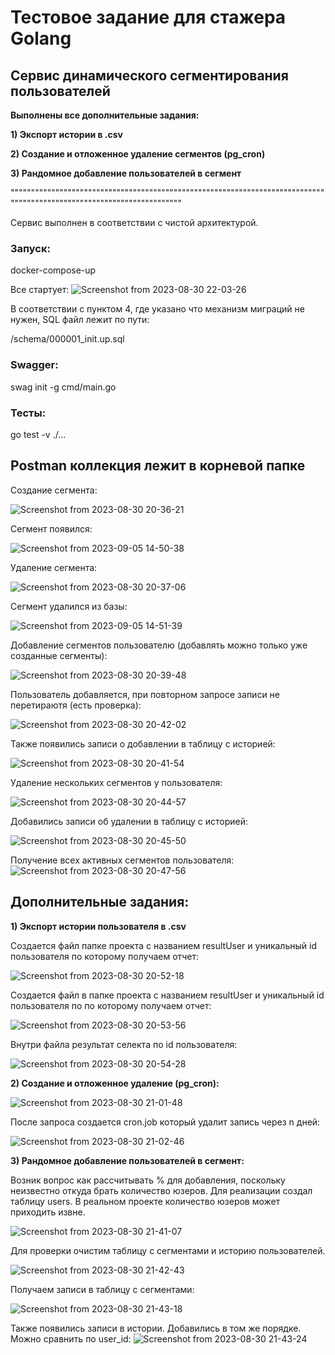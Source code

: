 # Тестовое задание для стажера Golang
## Сервис динамического сегментирования пользователей

**Выполнены все дополнительные задания:**

**1) Экспорт истории в .csv**

**2) Создание и отложенное удаление сегментов (pg_cron)**

**3) Рандомное добавление пользователей в сегмент**

"""""""""""""""""""""""""""""""""""""""""""""""""""""""""""""""""""""""""""""""""""""""""""""""""""""""""""""""""""""""

Сервис выполнен в соответствии с чистой архитектурой.

### Запуск:

docker-compose-up

Все стартует:
![Screenshot from 2023-08-30 22-03-26](https://github.com/LittleMikle/avito_tech_2023/assets/101155101/b2362a59-9082-44c7-a2a9-994d7b2b2140)


В соответствии с пунктом 4, где указано что механизм миграций не нужен, SQL файл лежит по пути:

/schema/000001_init.up.sql

### Swagger:

swag init -g cmd/main.go

### Тесты:

go test -v ./...

## Postman коллекция лежит в корневой папке

Создание сегмента:

![Screenshot from 2023-08-30 20-36-21](https://github.com/LittleMikle/avito_tech_2023/assets/101155101/4f41c79b-8cff-4a3e-ad3a-1410f5939de6)

Сегмент появился:

![Screenshot from 2023-09-05 14-50-38](https://github.com/LittleMikle/avito_tech_2023/assets/101155101/f5ff8f1f-530e-4ba6-ab2c-027baa9282ac)


Удаление сегмента:

![Screenshot from 2023-08-30 20-37-06](https://github.com/LittleMikle/avito_tech_2023/assets/101155101/3e10ae95-8824-40a7-bd7f-ce86991043cb)

Сегмент удалился из базы:

![Screenshot from 2023-09-05 14-51-39](https://github.com/LittleMikle/avito_tech_2023/assets/101155101/84fcf958-afa6-442c-8ebb-c0948fb8bb0a)


Добавление сегментов пользователю (добавлять можно только уже созданные сегменты):

![Screenshot from 2023-08-30 20-39-48](https://github.com/LittleMikle/avito_tech_2023/assets/101155101/0482363c-2f47-4f4a-8cc9-4dad83fdf58a)

Пользователь добавляется, при повторном запросе записи не перетираютя (есть проверка):

![Screenshot from 2023-08-30 20-42-02](https://github.com/LittleMikle/avito_tech_2023/assets/101155101/5417c108-ae5e-4133-9d63-b0e60e0dd30d)



Также появились записи о добавлении в таблицу с историей:

![Screenshot from 2023-08-30 20-41-54](https://github.com/LittleMikle/avito_tech_2023/assets/101155101/b7fa3b44-b1b0-4c33-984e-361895734426)



Удаление нескольких сегментов у пользователя:

![Screenshot from 2023-08-30 20-44-57](https://github.com/LittleMikle/avito_tech_2023/assets/101155101/8bdfb77c-ef87-4ce5-b6ae-f535d48e4306)


Добавились записи об удалении в таблицу с историей:

![Screenshot from 2023-08-30 20-45-50](https://github.com/LittleMikle/avito_tech_2023/assets/101155101/793ebbe1-4a36-43b6-a456-b59d327a336a)


Получение всех активных сегментов пользователя:
![Screenshot from 2023-08-30 20-47-56](https://github.com/LittleMikle/avito_tech_2023/assets/101155101/df446dcf-cab3-4452-be13-19b108b972d4)


## Дополнительные задания:

**1) Экспорт истории пользователя в .csv**

Создается файл папке проекта с названием resultUser и уникальный id пользователя по которому получаем отчет:

![Screenshot from 2023-08-30 20-52-18](https://github.com/LittleMikle/avito_tech_2023/assets/101155101/8a259ec3-f471-4831-87f4-9a5e8995d73f)

Создается файл в папке проекта с названием resultUser и уникальный id пользователя по по которому получаем отчет:

![Screenshot from 2023-08-30 20-53-56](https://github.com/LittleMikle/avito_tech_2023/assets/101155101/6769c522-58c0-41a9-b2b5-292addf7dfe4)

Внутри файла результат селекта по id пользователя:  

![Screenshot from 2023-08-30 20-54-28](https://github.com/LittleMikle/avito_tech_2023/assets/101155101/76cbbd1b-0af4-4136-85ac-40b623a229ec)


**2) Создание и отложенное удаление (pg_cron):**

![Screenshot from 2023-08-30 21-01-48](https://github.com/LittleMikle/avito_tech_2023/assets/101155101/3940c8d0-a3dc-4a33-8b64-63203186072a)


После запроса создается cron.job который удалит запись через n дней:

![Screenshot from 2023-08-30 21-02-46](https://github.com/LittleMikle/avito_tech_2023/assets/101155101/18fcad03-dfe2-45b8-bd26-38f229ca4b6a)


**3) Рандомное добавление пользователей в сегмент:**

Возник вопрос как рассчитывать % для добавления, поскольку неизвестно откуда брать количество юзеров. Для реализации создал таблицу users. В реальном проекте количество юзеров может приходить извне. 

![Screenshot from 2023-08-30 21-41-07](https://github.com/LittleMikle/avito_tech_2023/assets/101155101/2b5aa574-a2bb-42e8-9aec-9a9be4bca4a0)


Для проверки очистим таблицу с сегментами и историю пользователей.

![Screenshot from 2023-08-30 21-42-43](https://github.com/LittleMikle/avito_tech_2023/assets/101155101/7865b0ce-3e38-49ee-8c08-f93715a135e6)


Получаем записи в таблицу с сегментами:

![Screenshot from 2023-08-30 21-43-18](https://github.com/LittleMikle/avito_tech_2023/assets/101155101/300ae8a7-9a8f-4552-b95c-347b08ade8d0)


Также появились записи в истории. Добавились в том же порядке. Можно сравнить по user_id: 
![Screenshot from 2023-08-30 21-43-24](https://github.com/LittleMikle/avito_tech_2023/assets/101155101/e79f9557-2d86-4b63-9a55-b70fe908593d)




